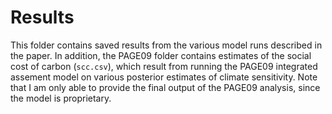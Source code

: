# Results

This folder contains saved results from the various model runs described in the paper. In addition, the PAGE09 folder contains estimates of the social cost of carbon (`scc.csv`), which result from running the PAGE09 integrated assement model on various posterior estimates of climate sensitivity. Note that I am only able to provide the final output of the PAGE09 analysis, since the model is proprietary.
